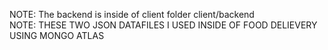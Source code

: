 NOTE: The backend is inside of client folder client/backend</br>
NOTE: THESE TWO JSON DATAFILES I USED INSIDE OF FOOD DELIEVERY USING MONGO ATLAS
